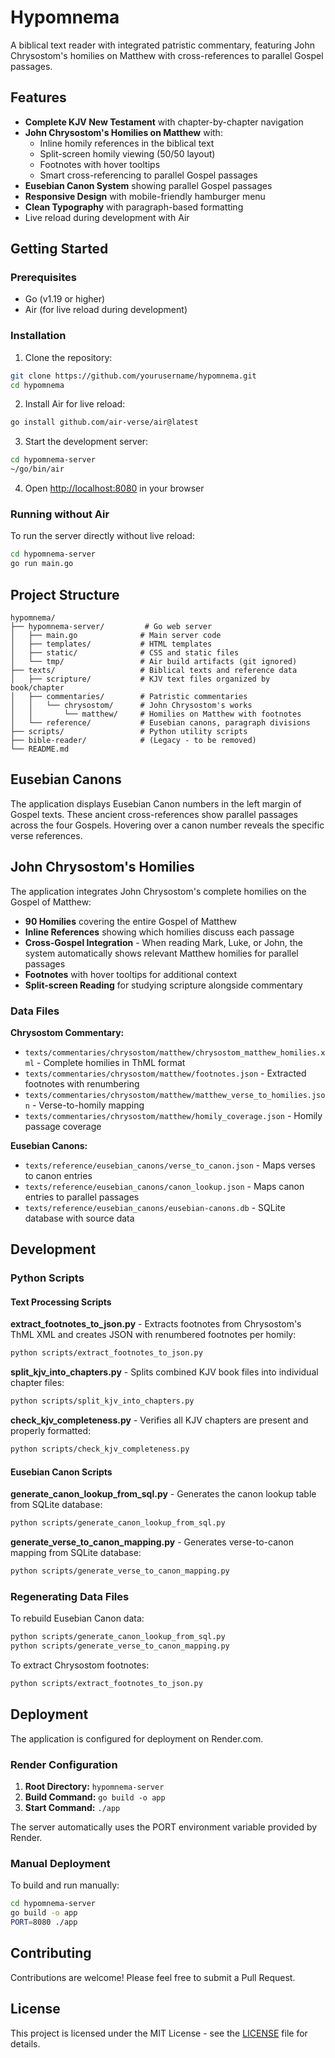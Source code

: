 # Hypomnema

A biblical text reader with integrated patristic commentary, featuring John Chrysostom's homilies on Matthew with cross-references to parallel Gospel passages.

## Features

- **Complete KJV New Testament** with chapter-by-chapter navigation
- **John Chrysostom's Homilies on Matthew** with:
  - Inline homily references in the biblical text
  - Split-screen homily viewing (50/50 layout)
  - Footnotes with hover tooltips
  - Smart cross-referencing to parallel Gospel passages
- **Eusebian Canon System** showing parallel Gospel passages
- **Responsive Design** with mobile-friendly hamburger menu
- **Clean Typography** with paragraph-based formatting
- Live reload during development with Air

## Getting Started

### Prerequisites

- Go (v1.19 or higher)
- Air (for live reload during development)

### Installation

1. Clone the repository:
```bash
git clone https://github.com/yourusername/hypomnema.git
cd hypomnema
```

2. Install Air for live reload:
```bash
go install github.com/air-verse/air@latest
```

3. Start the development server:
```bash
cd hypomnema-server
~/go/bin/air
```

4. Open [http://localhost:8080](http://localhost:8080) in your browser

### Running without Air

To run the server directly without live reload:
```bash
cd hypomnema-server
go run main.go
```

## Project Structure

```
hypomnema/
├── hypomnema-server/         # Go web server
│   ├── main.go              # Main server code
│   ├── templates/           # HTML templates
│   ├── static/              # CSS and static files
│   └── tmp/                 # Air build artifacts (git ignored)
├── texts/                   # Biblical texts and reference data
│   ├── scripture/           # KJV text files organized by book/chapter
│   ├── commentaries/        # Patristic commentaries
│   │   └── chrysostom/      # John Chrysostom's works
│   │       └── matthew/     # Homilies on Matthew with footnotes
│   └── reference/           # Eusebian canons, paragraph divisions
├── scripts/                 # Python utility scripts
├── bible-reader/            # (Legacy - to be removed)
└── README.md
```

## Eusebian Canons

The application displays Eusebian Canon numbers in the left margin of Gospel texts. These ancient cross-references show parallel passages across the four Gospels. Hovering over a canon number reveals the specific verse references.

## John Chrysostom's Homilies

The application integrates John Chrysostom's complete homilies on the Gospel of Matthew:

- **90 Homilies** covering the entire Gospel of Matthew
- **Inline References** showing which homilies discuss each passage
- **Cross-Gospel Integration** - When reading Mark, Luke, or John, the system automatically shows relevant Matthew homilies for parallel passages
- **Footnotes** with hover tooltips for additional context
- **Split-screen Reading** for studying scripture alongside commentary

### Data Files

**Chrysostom Commentary:**
- `texts/commentaries/chrysostom/matthew/chrysostom_matthew_homilies.xml` - Complete homilies in ThML format
- `texts/commentaries/chrysostom/matthew/footnotes.json` - Extracted footnotes with renumbering
- `texts/commentaries/chrysostom/matthew/matthew_verse_to_homilies.json` - Verse-to-homily mapping
- `texts/commentaries/chrysostom/matthew/homily_coverage.json` - Homily passage coverage

**Eusebian Canons:**
- `texts/reference/eusebian_canons/verse_to_canon.json` - Maps verses to canon entries
- `texts/reference/eusebian_canons/canon_lookup.json` - Maps canon entries to parallel passages
- `texts/reference/eusebian_canons/eusebian-canons.db` - SQLite database with source data

## Development

### Python Scripts

#### Text Processing Scripts

**extract_footnotes_to_json.py** - Extracts footnotes from Chrysostom's ThML XML and creates JSON with renumbered footnotes per homily:
```bash
python scripts/extract_footnotes_to_json.py
```

**split_kjv_into_chapters.py** - Splits combined KJV book files into individual chapter files:
```bash
python scripts/split_kjv_into_chapters.py
```

**check_kjv_completeness.py** - Verifies all KJV chapters are present and properly formatted:
```bash
python scripts/check_kjv_completeness.py
```

#### Eusebian Canon Scripts

**generate_canon_lookup_from_sql.py** - Generates the canon lookup table from SQLite database:
```bash
python scripts/generate_canon_lookup_from_sql.py
```

**generate_verse_to_canon_mapping.py** - Generates verse-to-canon mapping from SQLite database:
```bash
python scripts/generate_verse_to_canon_mapping.py
```

### Regenerating Data Files

To rebuild Eusebian Canon data:
```bash
python scripts/generate_canon_lookup_from_sql.py
python scripts/generate_verse_to_canon_mapping.py
```

To extract Chrysostom footnotes:
```bash
python scripts/extract_footnotes_to_json.py
```

## Deployment

The application is configured for deployment on Render.com.

### Render Configuration

1. **Root Directory:** `hypomnema-server`
2. **Build Command:** `go build -o app`
3. **Start Command:** `./app`

The server automatically uses the PORT environment variable provided by Render.

### Manual Deployment

To build and run manually:
```bash
cd hypomnema-server
go build -o app
PORT=8080 ./app
```

## Contributing

Contributions are welcome! Please feel free to submit a Pull Request.

## License

This project is licensed under the MIT License - see the [LICENSE](LICENSE) file for details.